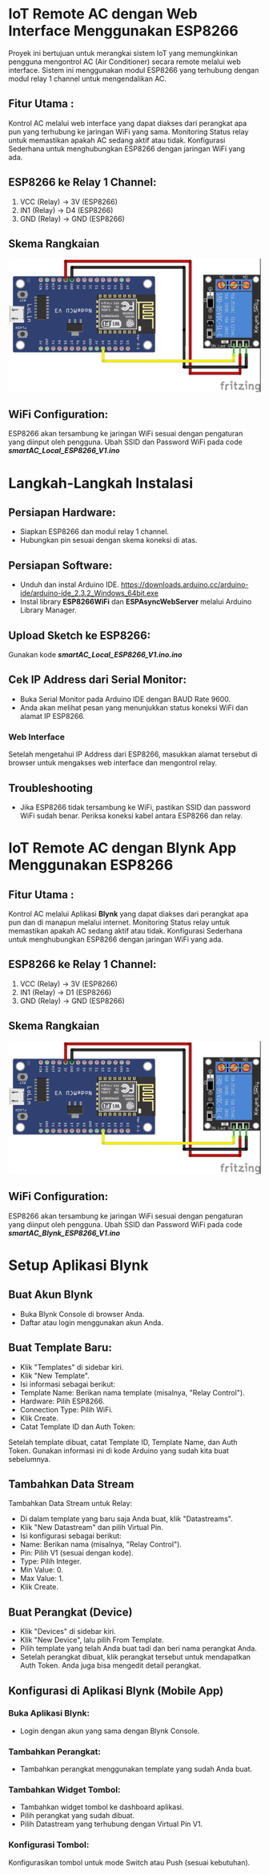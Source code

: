 # IoT Remote AC dengan Web Interface Menggunakan ESP8266
Proyek ini bertujuan untuk merangkai sistem IoT yang memungkinkan pengguna mengontrol AC (Air Conditioner) secara remote melalui web interface. Sistem ini menggunakan modul ESP8266 yang terhubung dengan modul relay 1 channel untuk mengendalikan AC.

## Fitur Utama :
Kontrol AC melalui web interface yang dapat diakses dari perangkat apa pun yang terhubung ke jaringan WiFi yang sama.
Monitoring Status relay untuk memastikan apakah AC sedang aktif atau tidak.
Konfigurasi Sederhana untuk menghubungkan ESP8266 dengan jaringan WiFi yang ada.

## ESP8266 ke Relay 1 Channel:
1. VCC (Relay) → 3V (ESP8266)
2. IN1 (Relay) → D4 (ESP8266)
3. GND (Relay) → GND (ESP8266)

## Skema Rangkaian
![Skema](https://raw.githubusercontent.com/sagasitas-indonesia/iot-smart-ac/main/Skema%20Rangkaian.jpg)
   
## WiFi Configuration:
ESP8266 akan tersambung ke jaringan WiFi sesuai dengan pengaturan yang diinput oleh pengguna.
Ubah SSID dan Password WiFi pada code <b><i>smartAC_Local_ESP8266_V1.ino</i></b>

# Langkah-Langkah Instalasi
## Persiapan Hardware:
- Siapkan ESP8266 dan modul relay 1 channel.
- Hubungkan pin sesuai dengan skema koneksi di atas.

## Persiapan Software:
- Unduh dan instal Arduino IDE. <a>https://downloads.arduino.cc/arduino-ide/arduino-ide_2.3.2_Windows_64bit.exe</a>
- Instal library <b>ESP8266WiFi</b> dan <b>ESPAsyncWebServer</b> melalui Arduino Library Manager.

## Upload Sketch ke ESP8266:
Gunakan kode <b><i>smartAC_Local_ESP8266_V1.ino.ino</i></b>

## Cek IP Address dari Serial Monitor:
- Buka Serial Monitor pada Arduino IDE dengan BAUD Rate 9600.
- Anda akan melihat pesan yang menunjukkan status koneksi WiFi dan alamat IP ESP8266.
### Web Interface
Setelah mengetahui IP Address dari ESP8266, masukkan alamat tersebut di browser untuk mengakses web interface dan mengontrol relay.

## Troubleshooting
- Jika ESP8266 tidak tersambung ke WiFi, pastikan SSID dan password WiFi sudah benar.
Periksa koneksi kabel antara ESP8266 dan relay.


# IoT Remote AC dengan Blynk App Menggunakan ESP8266
## Fitur Utama :
Kontrol AC melalui Aplikasi <b>Blynk</b> yang dapat diakses dari perangkat apa pun dan di manapun melalui internet.
Monitoring Status relay untuk memastikan apakah AC sedang aktif atau tidak.
Konfigurasi Sederhana untuk menghubungkan ESP8266 dengan jaringan WiFi yang ada.

## ESP8266 ke Relay 1 Channel:
1. VCC (Relay) → 3V (ESP8266)
2. IN1 (Relay) → D1 (ESP8266)
3. GND (Relay) → GND (ESP8266)

## Skema Rangkaian
![Skema](https://raw.githubusercontent.com/sagasitas-indonesia/iot-smart-ac/main/Skema%20Rangkaian.jpg)
   
## WiFi Configuration:
ESP8266 akan tersambung ke jaringan WiFi sesuai dengan pengaturan yang diinput oleh pengguna.
Ubah SSID dan Password WiFi pada code <b><i>smartAC_Blynk_ESP8266_V1.ino</i></b>

# Setup Aplikasi Blynk
## Buat Akun Blynk
- Buka Blynk Console di browser Anda.
- Daftar atau login menggunakan akun Anda.

## Buat Template Baru:
- Klik "Templates" di sidebar kiri.
- Klik "New Template".
- Isi informasi sebagai berikut:
- Template Name: Berikan nama template (misalnya, "Relay Control").
- Hardware: Pilih ESP8266.
- Connection Type: Pilih WiFi.
- Klik Create.
- Catat Template ID dan Auth Token:

Setelah template dibuat, catat Template ID, Template Name, dan Auth Token.
Gunakan informasi ini di kode Arduino yang sudah kita buat sebelumnya.

## Tambahkan Data Stream
Tambahkan Data Stream untuk Relay:
- Di dalam template yang baru saja Anda buat, klik "Datastreams".
- Klik "New Datastream" dan pilih Virtual Pin.
- Isi konfigurasi sebagai berikut:
- Name: Berikan nama (misalnya, "Relay Control").
- Pin: Pilih V1 (sesuai dengan kode).
- Type: Pilih Integer.
- Min Value: 0.
- Max Value: 1.
- Klik Create.
  
## Buat Perangkat (Device)
- Klik "Devices" di sidebar kiri.
- Klik "New Device", lalu pilih From Template.
- Pilih template yang telah Anda buat tadi dan beri nama perangkat Anda.
- Setelah perangkat dibuat, klik perangkat tersebut untuk mendapatkan Auth Token. Anda juga bisa mengedit detail perangkat.
  
## Konfigurasi di Aplikasi Blynk (Mobile App)
### Buka Aplikasi Blynk:
- Login dengan akun yang sama dengan Blynk Console.
### Tambahkan Perangkat:
- Tambahkan perangkat menggunakan template yang sudah Anda buat.
### Tambahkan Widget Tombol:
- Tambahkan widget tombol ke dashboard aplikasi.
- Pilih perangkat yang sudah dibuat.
- Pilih Datastream yang terhubung dengan Virtual Pin V1.
### Konfigurasi Tombol:
Konfigurasikan tombol untuk mode Switch atau Push (sesuai kebutuhan).
